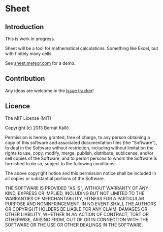 # Sheet

## Introduction

This is work in progress.

Sheet will be a tool for mathematical calculations. Something like Excel, but with finitely many cells.

See [sheet.meteor.com](http://sheet.meteor.com/) for a demo.

## Contribution

Any ideas are welcome in the [Issue tracker](https://github.com/cie/sheet/issues)!

## Licence

The MIT License (MIT)

Copyright (c) 2013 Bernát Kalló

Permission is hereby granted, free of charge, to any person obtaining a copy
of this software and associated documentation files (the "Software"), to deal
in the Software without restriction, including without limitation the rights
to use, copy, modify, merge, publish, distribute, sublicense, and/or sell
copies of the Software, and to permit persons to whom the Software is
furnished to do so, subject to the following conditions:

The above copyright notice and this permission notice shall be included in
all copies or substantial portions of the Software.

THE SOFTWARE IS PROVIDED "AS IS", WITHOUT WARRANTY OF ANY KIND, EXPRESS OR
IMPLIED, INCLUDING BUT NOT LIMITED TO THE WARRANTIES OF MERCHANTABILITY,
FITNESS FOR A PARTICULAR PURPOSE AND NONINFRINGEMENT. IN NO EVENT SHALL THE
AUTHORS OR COPYRIGHT HOLDERS BE LIABLE FOR ANY CLAIM, DAMAGES OR OTHER
LIABILITY, WHETHER IN AN ACTION OF CONTRACT, TORT OR OTHERWISE, ARISING FROM,
OUT OF OR IN CONNECTION WITH THE SOFTWARE OR THE USE OR OTHER DEALINGS IN
THE SOFTWARE.

